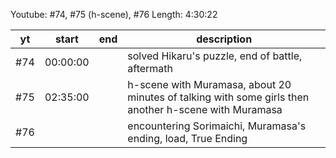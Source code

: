 Youtube: #74, #75 (h-scene), #76
Length: 4:30:22

| yt   | start      | end      | description
| ---- | ---        | ---      | --------------
| \#74 | 00:00:00   |          | solved Hikaru's puzzle, end of battle, aftermath
| \#75 | 02:35:00   |          | h-scene with Muramasa, about 20 minutes of talking with some girls then another h-scene with Muramasa
| \#76 |            |          | encountering Sorimaichi, Muramasa's ending, load, True Ending
   <!--   4:30:22 -->
   <!-- -01:10:42 -->
   <!-- =03:19:40 -->
